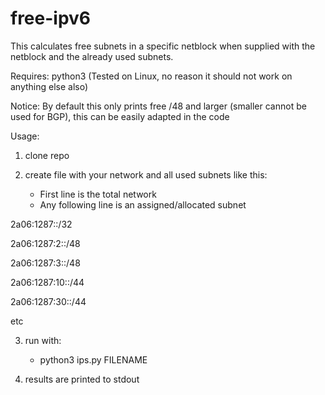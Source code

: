 # free-ipv6
This calculates free subnets in a specific netblock when supplied with the netblock and the already used subnets.

Requires: python3 (Tested on Linux, no reason it should not work on anything else also)

Notice: By default this only prints free /48 and larger (smaller cannot be used for BGP), this can be easily adapted in the code

Usage:

1. clone repo

2. create file with your network and all used subnets like this:
   - First line is the total network
   - Any following line is an assigned/allocated subnet

2a06:1287::/32

2a06:1287:2::/48

2a06:1287:3::/48

2a06:1287:10::/44

2a06:1287:30::/44

etc

3. run with:
   - python3 ips.py FILENAME
  
4. results are printed to stdout
